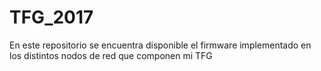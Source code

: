 # TFG_2017
En este repositorio se encuentra disponible el firmware implementado en los distintos nodos de red que componen mi TFG

